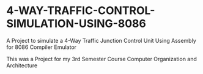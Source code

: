 # 4-WAY-TRAFFIC-CONTROL-SIMULATION-USING-8086
A Project to simulate a 4-Way Traffic Junction Control Unit Using Assembly for 8086 Compiler Emulator

This was a Project for my 3rd Semester Course Computer Organization and Architecture 
